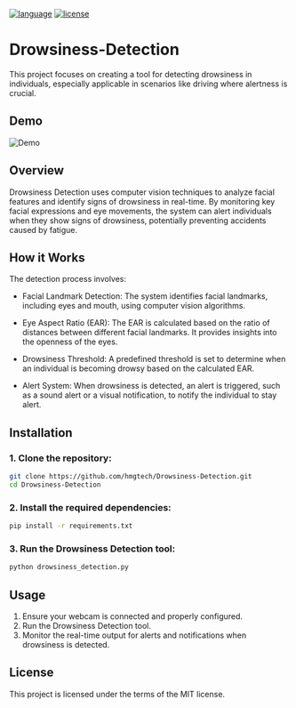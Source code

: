 [![language](https://img.shields.io/badge/language-python3.8-blue
)](https://img.shields.io/badge/language-python3.8-blue
) 
[![license](https://img.shields.io/badge/license-MIT-orange
)](https://img.shields.io/badge/coverage-86%25-orange
)
# Drowsiness-Detection

This project focuses on creating a tool for detecting drowsiness in individuals, especially applicable in scenarios like driving where alertness is crucial.

## Demo
![Demo](./drowsiness.gif)

## Overview
Drowsiness Detection uses computer vision techniques to analyze facial features and identify signs of drowsiness in real-time. By monitoring key facial expressions and eye movements, the system can alert individuals when they show signs of drowsiness, potentially preventing accidents caused by fatigue.

## How it Works
The detection process involves:

- Facial Landmark Detection: The system identifies facial landmarks, including eyes and mouth, using computer vision algorithms.

- Eye Aspect Ratio (EAR): The EAR is calculated based on the ratio of distances between different facial landmarks. It provides insights into the openness of the eyes.

- Drowsiness Threshold: A predefined threshold is set to determine when an individual is becoming drowsy based on the calculated EAR.

- Alert System: When drowsiness is detected, an alert is triggered, such as a sound alert or a visual notification, to notify the individual to stay alert.

## Installation
### 1. Clone the repository:

```bash 
git clone https://github.com/hmgtech/Drowsiness-Detection.git
cd Drowsiness-Detection 
```

### 2. Install the required dependencies:

```bash
pip install -r requirements.txt
```
### 3. Run the Drowsiness Detection tool:

```bash
python drowsiness_detection.py
```

## Usage
1. Ensure your webcam is connected and properly configured.
2. Run the Drowsiness Detection tool.
3. Monitor the real-time output for alerts and notifications when drowsiness is detected.


## License
This project is licensed under the terms of the MIT license.